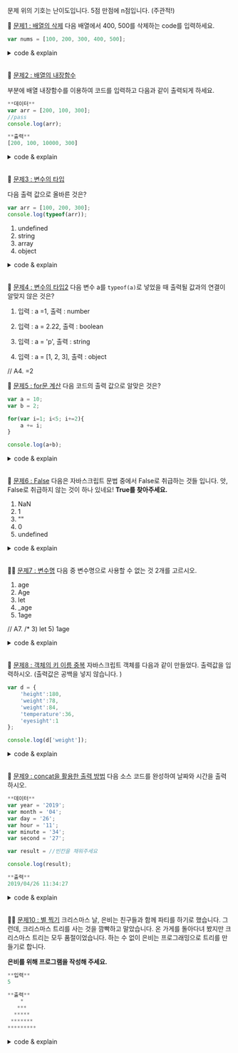 문제 위의 기호는 난이도입니다. 5점 만점에 n점입니다. (주관적!)


🛑
[문제1 : 배열의 삭제](https://www.notion.so/1-94677631c7b642a7bf3a60d93137f7b5)
다음 배열에서 400, 500를 삭제하는 code를 입력하세요.

```jsx
var nums = [100, 200, 300, 400, 500];
```


<details>

<summary>code & explain</summary>

```js
var nums = [100, 200, 300, 400, 500];
nums.splice(3, 2);
console.log(nums)
```

</details>

<br/>


🛑
[문제2 : 배열의 내장함수](https://www.notion.so/2-788973aacbf949dc81e98db31036d458)

<pass>부분에 배열 내장함수를 이용하여 코드를 입력하고 다음과 같이 출력되게 하세요.

```jsx
**데이터**
var arr = [200, 100, 300];
//pass
console.log(arr);

**출력**
[200, 100, 10000, 300]
```

<details>

<summary>code & explain</summary>

```js
var arr = [200, 100, 300];
arr.splice(2, 0, 10000);
console.log(arr);
```

</details>

<br/>


🛑
[문제3 : 변수의 타입](https://www.notion.so/3-8c063316324b42239786fd2c3e7bc105)

다음 출력 값으로 올바른 것은?

```jsx
var arr = [100, 200, 300];
console.log(typeof(arr));
```

1)  undefined
2)  string
3)  array
4)  object


<details>

<summary>code & explain</summary>
4

배열도 결국 객체입니다! 그리고 array라는 타입은 없읍니다.
</details>

<br/>


🛑
[문제4 : 변수의 타입2](https://www.notion.so/4-2-7c2a26a48d214a7d9e1c6d7164f76909)
다음 변수 a를 `typeof(a)`로 넣었을 때 출력될 값과의 연결이 알맞지 않은 것은?

1)  입력 : a =1,   출력 : number

2)  입력 : a = 2.22,   출력 : boolean

3)  입력 : a = 'p',   출력 : string

4)  입력 : a = [1, 2, 3],   출력 : object



// A4. =2


🛑
[문제5 : for문 계산](https://www.notion.so/5-for-638d3381b00f4e1d89d4350b089d491a)
다음 코드의 출력 값으로 알맞은 것은?

```jsx
var a = 10;
var b = 2;

for(var i=1; i<5; i+=2){
    a += i;
}

console.log(a+b);
```

<details>

<summary>code & explain</summary>

16

i는 1이랑 3밖에 돌지 않습니다.

</details>

<br/>


🛑
[문제6 : False](https://www.notion.so/6-False-75e3067aaa0c48c98ba1e19ef086fb71)
다음은 자바스크립트 문법 중에서 False로 취급하는 것들 입니다.
앗, False로 취급하지 않는 것이 하나 있네요! **True를 찾아주세요.**

1)  NaN
2)  1
3)  ""
4)  0
5)  undefined


<details>

<summary>code & explain</summary>

2

</details>

<br/>


🛑🛑
[문제7 : 변수명](https://www.notion.so/7-ade1039d89a547ec861ecbae6575a0af)
다음 중 변수명으로 사용할 수 없는 것 2개를 고르시오.

1)  age
2)  Age
3)  let
4)  _age
5)  1age


// A7. 
/*
3)  let
5)  1age

<details>

<summary>code & explain</summary>

정답은 '3번', '5번' 입니다.
JavaScript 식별자는 문자, 밑줄(_) 혹은 달러 기호($)로 시작해야하며
let 은 이미 JavaScript 문법에 존재하는 예약어라 사용이 불가능합니다.

</details>

<br/>




🛑
[문제8 : 객체의 키 이름 중복](https://www.notion.so/8-c59d74ba23ed46b68d304fb03ac1b341)
자바스크립트 객체를 다음과 같이 만들었다. 
출력값을 입력하시오. (출력값은 공백을 넣지 않습니다. )

```jsx
var d = {
    'height':180,
    'weight':78,
    'weight':84,
    'temperature':36,
    'eyesight':1
};

console.log(d['weight']);
```

<details>

<summary>code & explain</summary>

정답은 '84' 입니다. 
객체 내에서 중복 할당 가능!

</details>

<br/>

 🛑
[문제9 : concat을 활용한 출력 방법](https://www.notion.so/9-concat-1f73859ed0714620b8fb88fd0800edaf)
다음 소스 코드를 완성하여 날짜와 시간을 출력하시오.

```jsx
**데이터**
var year = '2019';
var month = '04';
var day = '26';
var hour = '11';
var minute = '34';
var second = '27';

var result = //빈칸을 채워주세요

console.log(result);

**출력**
2019/04/26 11:34:27
```

<details>

<summary>code & explain</summary>

```js
var year = '2019';
var month = '04';
var day = '26';
var hour = '11';
var minute = '34';
var second = '27';

var result = year.concat("/", month, "/", day, " ", hour, ":", minute, ":", second)

console.log(result);
```

</details>

<br/>



🛑🛑
[문제10 : 별 찍기](https://www.notion.so/10-26e59abc17d6492eb8fe8f8c20c632ca)
크리스마스 날, 은비는 친구들과 함께 파티를 하기로 했습니다. 그런데, 크리스마스 트리를 사는 것을 깜빡하고 말았습니다. 
온 가게를 돌아다녀 봤지만 크리스마스 트리는 모두 품절이었습니다. 하는 수 없이 은비는 프로그래밍으로 트리를 만들기로 합니다. 

**은비를 위해 프로그램을 작성해 주세요.**

```jsx
**입력**
5

**출력**
    *
   ***
  *****
 *******
*********
```

<details>

<summary>code & explain</summary>

```js
function makeTree(num) {
  let result = '';
  for (i = 0; i < num; i++) {
    result += ' '.repeat(num - i - 1) + '*'.repeat(2 * i + 1) + '\n'
  }
  return console.log(result);
}

makeTree(20);
```

</details>
